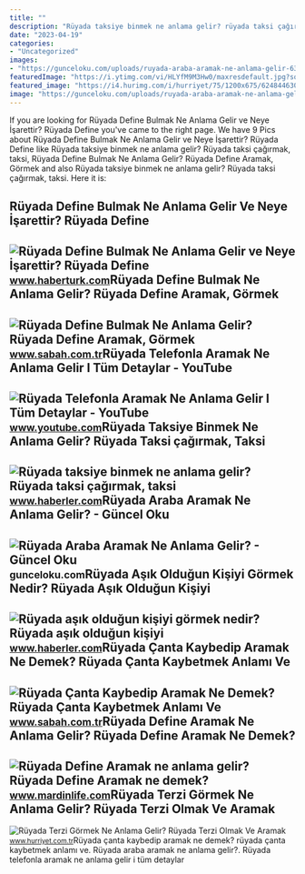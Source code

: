 ```yaml
---
title: ""
description: "Rüyada taksiye binmek ne anlama gelir? rüyada taksi çağırmak, taksi"
date: "2023-04-19"
categories:
- "Uncategorized"
images:
- "https://gunceloku.com/uploads/ruyada-araba-aramak-ne-anlama-gelir-63923833c3072.jpg"
featuredImage: "https://i.ytimg.com/vi/HLYfM9M3Hw0/maxresdefault.jpg?sqp=-oaymwEmCIAKENAF8quKqQMa8AEB-AH-CYAC0AWKAgwIABABGDIgUChyMA8=&amp;rs=AOn4CLBR7FC8MAdoNmhELdiE84LoZT383g"
featured_image: "https://i4.hurimg.com/i/hurriyet/75/1200x675/624844630f254412a02b7325.jpg"
image: "https://gunceloku.com/uploads/ruyada-araba-aramak-ne-anlama-gelir-63923833c3072.jpg"
---
```


If you are looking for Rüyada Define Bulmak Ne Anlama Gelir ve Neye İşarettir? Rüyada Define you've came to the right page. We have 9 Pics about Rüyada Define Bulmak Ne Anlama Gelir ve Neye İşarettir? Rüyada Define like Rüyada taksiye binmek ne anlama gelir? Rüyada taksi çağırmak, taksi, Rüyada Define Bulmak Ne Anlama Gelir? Rüyada Define Aramak, Görmek and also Rüyada taksiye binmek ne anlama gelir? Rüyada taksi çağırmak, taksi. Here it is:

Rüyada Define Bulmak Ne Anlama Gelir Ve Neye İşarettir? Rüyada Define
---------------------------------------------------------------------

 ![Rüyada Define Bulmak Ne Anlama Gelir ve Neye İşarettir? Rüyada Define](https://im.haberturk.com/l/2022/11/25/ver1686235084/3542058/jpg/1920x1080) <small>www.haberturk.com</small>Rüyada Define Bulmak Ne Anlama Gelir? Rüyada Define Aramak, Görmek
------------------------------------------------------------------

 ![Rüyada Define Bulmak Ne Anlama Gelir? Rüyada Define Aramak, Görmek](https://iasbh.tmgrup.com.tr/06cdd6/650/344/0/43/724/424?u=https://isbh.tmgrup.com.tr/sbh/2022/05/24/ruyada-define-bulmak-ne-anlama-gelir-ruyada-define-aramak-gormek-cikarmak-anlami-1653396188383.jpg) <small>www.sabah.com.tr</small>Rüyada Telefonla Aramak Ne Anlama Gelir I Tüm Detaylar - YouTube
----------------------------------------------------------------

 ![Rüyada Telefonla Aramak Ne Anlama Gelir I Tüm Detaylar - YouTube](https://i.ytimg.com/vi/HLYfM9M3Hw0/maxresdefault.jpg?sqp=-oaymwEmCIAKENAF8quKqQMa8AEB-AH-CYAC0AWKAgwIABABGDIgUChyMA8=&rs=AOn4CLBR7FC8MAdoNmhELdiE84LoZT383g) <small>www.youtube.com</small>Rüyada Taksiye Binmek Ne Anlama Gelir? Rüyada Taksi çağırmak, Taksi
-------------------------------------------------------------------

 ![Rüyada taksiye binmek ne anlama gelir? Rüyada taksi çağırmak, taksi](https://i.hbrcdn.com/haber/2023/01/06/ruyada-taksiye-binmek-ne-anlama-gelir-ruyada-15542660_1550_amp.jpg) <small>www.haberler.com</small>Rüyada Araba Aramak Ne Anlama Gelir? - Güncel Oku
-------------------------------------------------

 ![Rüyada Araba Aramak Ne Anlama Gelir? - Güncel Oku](https://gunceloku.com/uploads/ruyada-araba-aramak-ne-anlama-gelir-63923833c3072.jpg) <small>gunceloku.com</small>Rüyada Aşık Olduğun Kişiyi Görmek Nedir? Rüyada Aşık Olduğun Kişiyi
-------------------------------------------------------------------

 ![Rüyada aşık olduğun kişiyi görmek nedir? Rüyada aşık olduğun kişiyi](https://i.hbrcdn.com/haber/2021/11/30/ruyada-asik-oldugun-kisiyi-gormek-ne-anlama-gelir-14566415_2925_amp.jpg) <small>www.haberler.com</small>Rüyada Çanta Kaybedip Aramak Ne Demek? Rüyada Çanta Kaybetmek Anlamı Ve
-----------------------------------------------------------------------

 ![Rüyada Çanta Kaybedip Aramak Ne Demek? Rüyada Çanta Kaybetmek Anlamı Ve](https://iasbh.tmgrup.com.tr/36ad49/752/395/0/101/724/481?u=https://isbh.tmgrup.com.tr/sbh/2021/09/28/ruyada-canta-kaybetmek-ne-anlama-gelir-ruyada-canta-kaybedip-aramak-ne-demek-1632816666461.jpg) <small>www.sabah.com.tr</small>Rüyada Define Aramak Ne Anlama Gelir? Rüyada Define Aramak Ne Demek?
--------------------------------------------------------------------

 ![Rüyada Define Aramak ne anlama gelir? Rüyada Define Aramak ne demek?](https://www.mardinlife.com/uploads/2021/12/ruyada-define-aramak-ne-anlama-gelir-ruyada-define-aramak-ne-demek-86733.png) <small>www.mardinlife.com</small>Rüyada Terzi Görmek Ne Anlama Gelir? Rüyada Terzi Olmak Ve Aramak
-----------------------------------------------------------------

 ![Rüyada Terzi Görmek Ne Anlama Gelir? Rüyada Terzi Olmak Ve Aramak](https://i4.hurimg.com/i/hurriyet/75/1200x675/624844630f254412a02b7325.jpg) <small>www.hurriyet.com.tr</small>Rüyada çanta kaybedip aramak ne demek? rüyada çanta kaybetmek anlamı ve. Rüyada araba aramak ne anlama gelir?. Rüyada telefonla aramak ne anlama gelir i tüm detaylar
